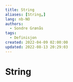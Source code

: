 ```yaml
---
title: String
aliases: [String,]
lang: nb-NO
authors:
  - Sondre Grønås
tags:
  - Definisjon
created: 2022-04-09 02:00:00
updated: 2022-08-13 20:29:03
---
```

# String
